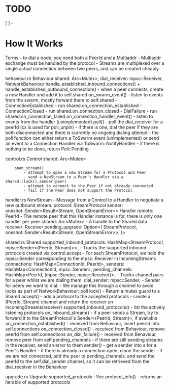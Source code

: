 # TODO
[ ] - 

# How It Works

Terms
	- to dial a node, you need both a PeerId and a Multiaddr
	- Multiaddr exchange must be handled by the protocol
	- Streams are multiplexed over a single actual connection between two peers, and can be created cheaply

behaviour.rs
	Behaviour
	    shared: Arc<Mutex<Shared>>,
    	dial_receiver: mpsc::Receiver<PeerId>,
	NetworkBehaviour
		handle_established_inbound_connections() + handle_established_outbound_connection()
			- when a peer connects, create a new Handler and add it to self.shared
		on_swarm_event()
			- listen to events from the swarm, mostly forward them to self.shared
			- ConnectionEstablished - run shared.on_connection_established
			- ConnectionClosed - run shared.on_connection_closed
			- DialFailure - run shared.on_connection_failed
		on_connection_handler_event()
			- listen to events from the handler (unimplemented)
		poll()
			- poll the dial_receiver for a peerId (cx is used for poll_unpin)
			- if there is one, dial the peer if they are both disconnected and there is currently no ongoing dialing attempt
			- the poll function can either return a ToSwarm event (unimplemented) or send an event to a Connection Handler via ToSwarm::NotifyHandler
			- if there is nothing to be done, return Poll::Pending
		
control.rs
	Control
		shared: Arc<Mutex<Shared>>
		
		open_stream()
			- attempt to open a new Stream for a Protocol and Peer
			- send a NewStream to a Peer's Handler via a Shared::lock().sender(peer)
			- attempt to connect to the Peer if not already connected
			- fail if the Peer does not support the Protocol


handler.rs
	NewStream
		- Message from a Control to a Handler to negotiate a new outbound stream.
		protocol: StreamProtocol
		sender: oneshot::Sender<Result<Stream, OpenStreamError>>
	Handler
		remote: PeerId
			- The remote peer that this Handler instance is for, there is only one handler per peer
		shared: Arc<Mutex<Shared>>
			- A handle to the Shared data
		receiver: Receiver<NewStream>
		pending_upgrade: Option<(
			StreamProtocol,
			oneshot::Sender<Result<Stream, OpenStreamError>>,
		)>
		
		
		

shared.rs
	Shared
		supported_inbound_protocols: HashMap<StreamProtocol, mpsc::Sender<(PeerId, Stream)>>,
			- Tracks the supported inbound protocols created via control.accept
			- For each StreamProtocol, we hold the mpsc::Sender corresponding to the mpsc::Receiver in IncomingStreams
		connections: HashMap<ConnectionId, PeerId>,
    	senders: HashMap<ConnectionId, mpsc::Sender<NewStream>>,
    	pending_channels: HashMap<PeerId, (mpsc::Sender<NewStream>, mpsc::Receiver<NewStream>)>,
			- Tracks channel pairs for a peer whilst we are dialing them.
    	dial_sender: mpsc::Sender<PeerId>,
    		- Sender for peers we want to dial.
    		- We manage this through a channel to avoid locks as part of NetworkBehaviour::poll
		lock()
			- Return a mutex guard to a Shared
		accept()
			- add a protocol to the accepted protocols
			- create a (PeerId, Stream) channel and return the receiver an IncomingStreams(receiver)
		supported_inbound_protocols()
			- list the actively listening protocols
		on_inbound_stream()
			- if a peer sends a Stream, try to forward it to the StreamProtocol's Sender<(PeerId, Stream)>, if available
		on_connection_established()
			- received from Behaviour, insert peerId into self.connections
		on_connection_closed()
			- received from Behaviour, remove peerId from self.connections
		on_dial_failure()
			- received from Behaviour, remove peer from self.pending_channels
			- if there are still pending streams in the receiver, send an error to them
		sender()
			- get a sender into a for a Peer's Handler
			- if there is already a connection open, clone the sender
			- if we are not connected, add the peer to pending_channels, and send the peerId to the self.dial_sender channel, so it can be retrieved from the dial_receiver in the Behaviuor



upgrade.rs
	Upgrade
		supported_protocols : Vec<StreamProtocol>
		protocol_info()
			- returns an iterable of supported protocols